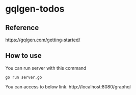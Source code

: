 # gqlgen-todos

## Reference
https://gqlgen.com/getting-started/

## How to use

You can run server with this command
```
go run server.go
```

You can access to below link.
http://localhost:8080/graphql
